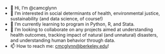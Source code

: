 - 👋 Hi, I’m @camcglynn
- 👀 I’m interested in social determinants of health, environmental justice, sustainability (and data science, of course!)
- 🌱 I’m currently learning to program in Python, R, and Stata.
- 💞️ I’m looking to collaborate on any projects aimed at understanding health outcomes, tracking impact of natural (and unnatural) disasters, and understanding human behavior through data.
- 📫 How to reach me: cmcglynn@berkeley.edu!

<!---
camcglynn/camcglynn is a ✨ special ✨ repository because its `README.md` (this file) appears on your GitHub profile.
You can click the Preview link to take a look at your changes.
--->
